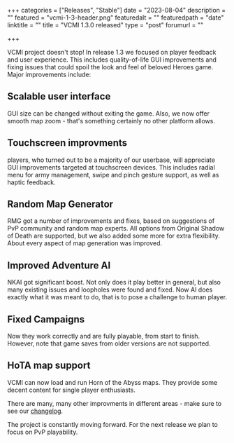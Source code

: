+++
categories = ["Releases", "Stable"]
date = "2023-08-04"
description = ""
featured = "vcmi-1-3-header.png"
featuredalt = ""
featuredpath = "date"
linktitle = ""
title = "VCMI 1.3.0 released"
type = "post"
forumurl = ""

+++

VCMI project doesn't stop! In release 1.3 we focused on player feedback and user experience. This includes quality-of-life GUI improvements and fixing issues that could spoil the look and feel of beloved Heroes game. Major improvements include:

## Scalable user interface
GUI size can be changed without exiting the game. Also, we now offer smooth map zoom - that's something certainly no other platform allows.

## Touchscreen improvments
players, who turned out to be a majority of our userbase, will appreciate GUI improvements targeted at touchscreen devices. This includes radial menu for army management, swipe and pinch gesture support, as well as haptic feedback.

## Random Map Generator
RMG got a number of improvements and fixes, based on suggestions of PvP community and random map experts. All options from Original Shadow of Death are supported, but we also added some more for extra flexibility. About every aspect of map generation was improved.

## Improved Adventure AI
NKAI got significant boost. Not only does it play better in general, but also many existing issues and loopholes were found and fixed. Now AI does exactly what it was meant to do, that is to pose a challenge to human player.

## Fixed Campaigns
Now they work correctly and are fully playable, from start to finish. However, note that game saves from older versions are not supported.

## HoTA map support
VCMI can now load and run Horn of the Abyss maps. They provide some decent content for single player enthusiasts.

There are many, many other improvments in different areas - make sure to see our [changelog](https://github.com/vcmi/vcmi/blob/master/ChangeLog.md).

The project is constantly moving forward. For the next release we plan to focus on PvP playability.